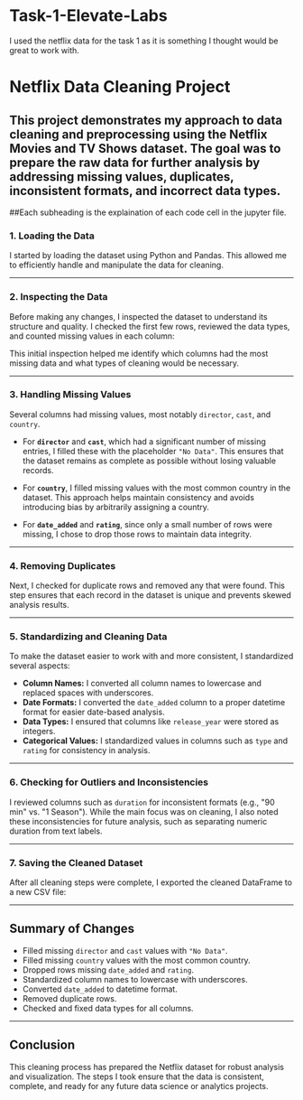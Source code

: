 # Task-1-Elevate-Labs
I used the netflix data for the task 1 as it is something I thought would be great to work with.

# Netflix Data Cleaning Project
This project demonstrates my approach to data cleaning and preprocessing using the Netflix Movies and TV Shows dataset. The goal was to prepare the raw data for further analysis by addressing missing values, duplicates, inconsistent formats, and incorrect data types.
---

##Each subheading is the explaination of each code cell in the jupyter file.

### 1. Loading the Data

I started by loading the dataset using Python and Pandas. This allowed me to efficiently handle and manipulate the data for cleaning.

---

### 2. Inspecting the Data

Before making any changes, I inspected the dataset to understand its structure and quality. I checked the first few rows, reviewed the data types, and counted missing values in each column:


This initial inspection helped me identify which columns had the most missing data and what types of cleaning would be necessary.

---

### 3. Handling Missing Values

Several columns had missing values, most notably `director`, `cast`, and `country`.

- For **`director`** and **`cast`**, which had a significant number of missing entries, I filled these with the placeholder `"No Data"`. This ensures that the dataset remains as complete as possible without losing valuable records.
  
- For **`country`**, I filled missing values with the most common country in the dataset. This approach helps maintain consistency and avoids introducing bias by arbitrarily assigning a country.
  
- For **`date_added`** and **`rating`**, since only a small number of rows were missing, I chose to drop those rows to maintain data integrity.

---

### 4. Removing Duplicates

Next, I checked for duplicate rows and removed any that were found. This step ensures that each record in the dataset is unique and prevents skewed analysis results.


---

### 5. Standardizing and Cleaning Data

To make the dataset easier to work with and more consistent, I standardized several aspects:

- **Column Names:** I converted all column names to lowercase and replaced spaces with underscores.
- **Date Formats:** I converted the `date_added` column to a proper datetime format for easier date-based analysis.
- **Data Types:** I ensured that columns like `release_year` were stored as integers.
- **Categorical Values:** I standardized values in columns such as `type` and `rating` for consistency in analysis.

---

### 6. Checking for Outliers and Inconsistencies

I reviewed columns such as `duration` for inconsistent formats (e.g., "90 min" vs. "1 Season"). While the main focus was on cleaning, I also noted these inconsistencies for future analysis, such as separating numeric duration from text labels.

---

### 7. Saving the Cleaned Dataset

After all cleaning steps were complete, I exported the cleaned DataFrame to a new CSV file:


---

## Summary of Changes

- Filled missing `director` and `cast` values with `"No Data"`.
- Filled missing `country` values with the most common country.
- Dropped rows missing `date_added` and `rating`.
- Standardized column names to lowercase with underscores.
- Converted `date_added` to datetime format.
- Removed duplicate rows.
- Checked and fixed data types for all columns.

---

## Conclusion

This cleaning process has prepared the Netflix dataset for robust analysis and visualization. The steps I took ensure that the data is consistent, complete, and ready for any future data science or analytics projects.
